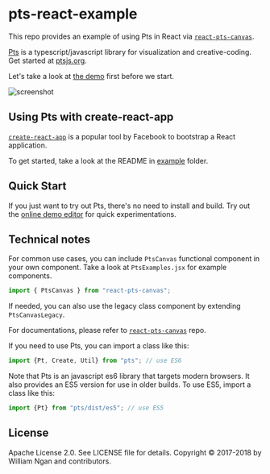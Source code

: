 # pts-react-example

This repo provides an example of using Pts in React via [`react-pts-canvas`](https://www.npmjs.com/package/react-pts-canvas).

[Pts](https://github.com/williamngan/pts) is a typescript/javascript library for visualization and creative-coding. Get started at [ptsjs.org](https://ptsjs.org).

Let's take a look at [the demo](https://williamngan.github.io/react-pts-canvas-examples/build/) first before we start.

![screenshot](./screenshot.png)



## Using Pts with create-react-app
[`create-react-app`](https://create-react-app.dev/) is a popular tool by Facebook to bootstrap a React application. 

To get started, take a look at the README in [example](example) folder.



## Quick Start
If you just want to try out Pts, there's no need to install and build. Try out the [online demo editor](https://ptsjs.org/demo/edit/?name=polygon.convexHull) for quick experimentations.



## Technical notes

For common use cases, you can include `PtsCanvas` functional component in your own component. Take a look at `PtsExamples.jsx` for example components.

```javascript
import { PtsCanvas } from "react-pts-canvas";
```

If needed, you can also use the legacy class component by extending `PtsCanvasLegacy`.

For documentations, please refer to [`react-pts-canvas`](https://github.com/williamngan/react-pts-canvas) repo.


If you need to use Pts, you can import a class like this:

```javascript
import {Pt, Create, Util} from "pts"; // use ES6
```

Note that Pts is an javascript es6 library that targets modern browsers. It also provides an ES5 version for use in older builds. To use ES5, import a class like this:

```javascript
import {Pt} from "pts/dist/es5"; // use ES5
```



## License
Apache License 2.0. See LICENSE file for details.
Copyright © 2017-2018 by William Ngan and contributors.
